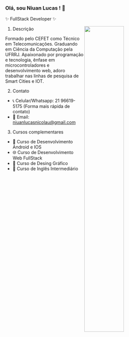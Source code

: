 ### Olá, sou Niuan Lucas ! 👋
✨ FullStack Developer ✨  

<img align="right" width="50%" src="https://miro.medium.com/max/1360/1*IRGHmiGsa16stedQvIaZfw.gif"/>

1. Descrição <br/>

Formado pelo CEFET como Técnico em Telecomunicações. Graduando em Ciência da Computação pela UFRRJ. Apaixonado por programação e tecnologia, ênfase em microcontroladores e desenvolvimento web, adoro trabalhar nas linhas de pesquisa de Smart Cities e IOT.

2. Contato <br/>

- 📞 Celular/Whatsapp: 21 96619-5175 (Forma mais rápida de contato)
- 📧 Email: niuanlucasnicolau@gmail.com

3. Cursos complementares <br/>

- 🚀 Curso de Desenvolvimento Android e IOS
- 🌐 Curso de Desenvolvimento Web FullStack
- 🎨 Curso de Desing Gráfico
- 📃 Curso de Inglês Intermediário 
